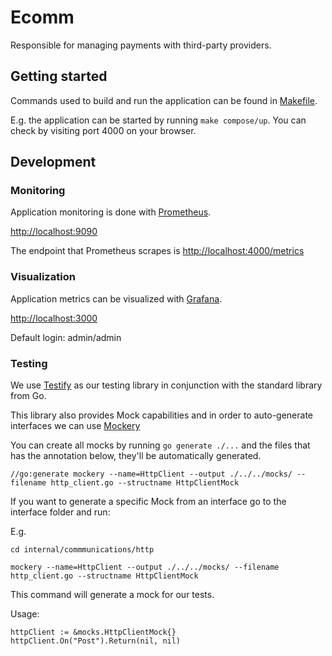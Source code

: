 # Ecomm

Responsible for managing payments with third-party providers.

## Getting started

Commands used to build and run the application can be found in [Makefile](./Makefile).

E.g. the application can be started by running `make compose/up`. You can check by visiting port 4000 on your browser.

## Development

### Monitoring

Application monitoring is done with [Prometheus](https://prometheus.io/).

[http://localhost:9090](http://localhost:9090)

The endpoint that Prometheus scrapes is [http://localhost:4000/metrics](http://localhost:4000/metrics)

### Visualization

Application metrics can be visualized with [Grafana](https://grafana.com/).

[http://localhost:3000](http://localhost:3000)

Default login: admin/admin

### Testing

We use [Testify](https://github.com/stretchr/testify) as our testing library in conjunction with the standard library
from Go.

This library also provides Mock capabilities and in order to auto-generate interfaces we can
use [Mockery](https://github.com/vektra/mockery)

You can create all mocks by running `go generate ./...` and the files that has the annotation below, they'll be automatically generated.
```
//go:generate mockery --name=HttpClient --output ./../../mocks/ --filename http_client.go --structname HttpClientMock
```

If you want to generate a specific Mock from an interface go to the interface folder and run:

E.g.

```
cd internal/commmunications/http
```

```
mockery --name=HttpClient --output ./../../mocks/ --filename http_client.go --structname HttpClientMock
```

This command will generate a mock for our tests.

Usage:

```
httpClient := &mocks.HttpClientMock{}
httpClient.On("Post").Return(nil, nil)
```